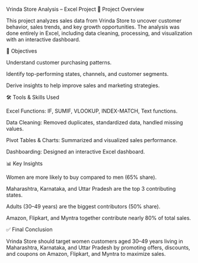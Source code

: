 Vrinda Store Analysis – Excel Project
📌 Project Overview

This project analyzes sales data from Vrinda Store to uncover customer behavior, sales trends, and key growth opportunities. The analysis was done entirely in Excel, including data cleaning, processing, and visualization with an interactive dashboard.

🎯 Objectives

Understand customer purchasing patterns.

Identify top-performing states, channels, and customer segments.

Derive insights to help improve sales and marketing strategies.

🛠 Tools & Skills Used

Excel Functions: IF, SUMIF, VLOOKUP, INDEX-MATCH, Text functions.

Data Cleaning: Removed duplicates, standardized data, handled missing values.

Pivot Tables & Charts: Summarized and visualized sales performance.

Dashboarding: Designed an interactive Excel dashboard.

📊 Key Insights

Women are more likely to buy compared to men (65% share).

Maharashtra, Karnataka, and Uttar Pradesh are the top 3 contributing states.

Adults (30–49 years) are the biggest contributors (50% share).

Amazon, Flipkart, and Myntra together contribute nearly 80% of total sales.

✅ Final Conclusion

Vrinda Store should target women customers aged 30–49 years living in Maharashtra, Karnataka, and Uttar Pradesh by promoting offers, discounts, and coupons on Amazon, Flipkart, and Myntra to maximize sales.
